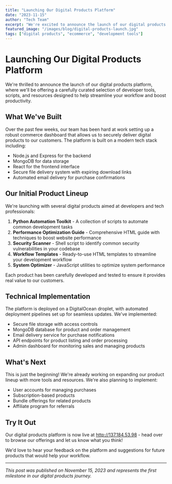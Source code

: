 ```yaml
---
title: "Launching Our Digital Products Platform"
date: "2023-11-15"
author: "Tech Team"
excerpt: "We're excited to announce the launch of our digital products platform, offering a range of developer tools and resources."
featured_image: "/images/blog/digital-products-launch.jpg"
tags: ["digital products", "ecommerce", "development tools"]
---
```


# Launching Our Digital Products Platform

We're thrilled to announce the launch of our digital products platform, where we'll be offering a carefully curated selection of developer tools, scripts, and resources designed to help streamline your workflow and boost productivity.

## What We've Built

Over the past few weeks, our team has been hard at work setting up a robust commerce dashboard that allows us to securely deliver digital products to our customers. The platform is built on a modern tech stack including:

- Node.js and Express for the backend
- MongoDB for data storage
- React for the frontend interface
- Secure file delivery system with expiring download links
- Automated email delivery for purchase confirmations

## Our Initial Product Lineup

We're launching with several digital products aimed at developers and tech professionals:

1. **Python Automation Toolkit** - A collection of scripts to automate common development tasks
2. **Performance Optimization Guide** - Comprehensive HTML guide with techniques to boost website performance
3. **Security Scanner** - Shell script to identify common security vulnerabilities in your codebase
4. **Workflow Templates** - Ready-to-use HTML templates to streamline your development workflow
5. **System Optimizer** - JavaScript utilities to optimize system performance

Each product has been carefully developed and tested to ensure it provides real value to our customers.

## Technical Implementation

The platform is deployed on a DigitalOcean droplet, with automated deployment pipelines set up for seamless updates. We've implemented:

- Secure file storage with access controls
- MongoDB database for product and order management
- Email delivery service for purchase notifications
- API endpoints for product listing and order processing
- Admin dashboard for monitoring sales and managing products

## What's Next

This is just the beginning! We're already working on expanding our product lineup with more tools and resources. We're also planning to implement:

- User accounts for managing purchases
- Subscription-based products
- Bundle offerings for related products
- Affiliate program for referrals

## Try It Out

Our digital products platform is now live at http://137.184.53.98 - head over to browse our offerings and let us know what you think!

We'd love to hear your feedback on the platform and suggestions for future products that would help your workflow.

---

*This post was published on November 15, 2023 and represents the first milestone in our digital products journey.* 
